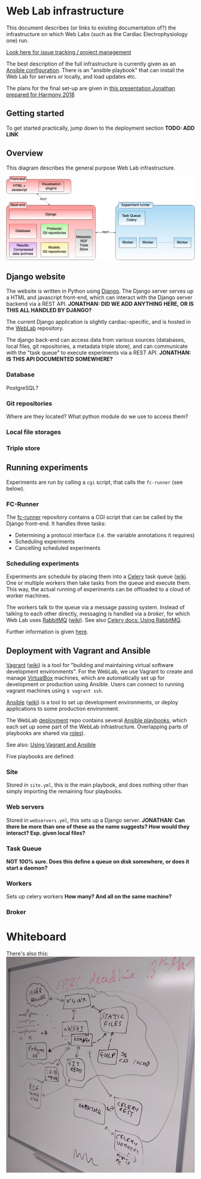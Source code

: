 # Web Lab infrastructure

This document describes (or links to existing documentation of?) the infrastructure on which Web Labs (such as the Cardiac Electrophysiology one) run.

[Look here for issue tracking / project management](https://github.com/ModellingWebLab/project_issues/issues)

The best description of the full infrastructure is currently given as an [Ansible configuration](https://github.com/ModellingWebLab/deployment). There is an "ansible playbook" that can install the Web Lab for servers or locally, and load updates etc.

The plans for the final set-up are given in [this presentation Jonathan prepared for Harmony 2018](https://github.com/ModellingWebLab/WLDocs/blob/master/doc/WL2%20technical%20detail.pdf)

## Getting started

To get started practically, jump down to the deployment section **TODO: ADD LINK**

## Overview

This diagram describes the general purpose Web Lab infrastructure.

![schematic overview](img/infra-1.png)

## Django website

The website is written in Python using [Django](https://docs.djangoproject.com/en/2.2/).
The Django server serves up a HTML and javascript front-end, which can interact with the Django server backend via a REST API.
**JONATHAN: DID WE ADD ANYTHING HERE, OR IS THIS ALL HANDLED BY DJANGO?**

The current Django application is slightly cardiac-specific, and is hosted in the [WebLab](https://github.com/ModellingWebLab/WebLab) repository.

The django back-end can access data from various sources (databases, local files, git repositories, a metadata triple store), and can communicate with the "task queue" to execute experiments via a REST API.
**JONATHAN: IS THIS API DOCUMENTED SOMEWHERE?**

### Database

PostgreSQL?

### Git repositories

Where are they located? What python module do we use to access them?

### Local file storages

### Triple store

## Running experiments

Experiments are run by calling a `cgi` script, that calls the `fc-runner` (see below).


### FC-Runner

The [fc-runner](https://github.com/ModellingWebLab/fc-runner) repository contains a CGI script that can be called by the Django front-end.
It handles three tasks:

- Determining a protocol interface (i.e. the variable annotations it requires)
- Scheduling experiments
- Cancelling scheduled experiments

### Scheduling experiments

Experiments are schedule by placing them into a [Celery](http://docs.celeryproject.org/en/latest/index.html) task queue ([wiki](https://en.wikipedia.org/wiki/Celery_(software)).
One or multiple workers then take tasks from the queue and execute them.
This way, the actual running of experiments can be offloaded to a cloud of worker machines.

The workers talk to the queue via a message passing system.
Instead of talking to each other directly, messaging is handled via a *broker*, for which Web Lab uses [RabbitMQ](https://www.rabbitmq.com/documentation.html) ([wiki](https://en.wikipedia.org/wiki/RabbitMQ)).
See also [Celery docs: Using RabbitMQ](http://docs.celeryproject.org/en/latest/getting-started/brokers/rabbitmq.html).

Further information is given [here](./infrastructure-cardiac.md).

## Deployment with Vagrant and Ansible

[Vagrant](https://www.vagrantup.com/docs/index.html) ([wiki](https://en.wikipedia.org/wiki/Vagrant_%28software%29)) is a tool for "building and maintaining virtual software development environments".
For the WebLab, we use Vagrant to create and manage [VirtualBox](https://en.wikipedia.org/wiki/VirtualBox) machines, which are automatically set up for development or production using Ansible.
Users can connect to running vagrant machines using ``$ vagrant ssh``.

[Ansible](https://docs.ansible.com/) ([wiki](https://en.wikipedia.org/wiki/Ansible_(software))) is a tool to set up development environments, or deploy applications to some production environment.

The WebLab [deployment](https://github.com/ModellingWebLab/deployment) repo contains several [Ansible playbooks](https://docs.ansible.com/ansible/latest/user_guide/playbooks_intro.html), which each set up some part of the WebLab infrastructure.
Overlapping parts of playbooks are shared via [roles](https://docs.ansible.com/ansible/latest/user_guide/playbooks_reuse_roles.html)).

See also: [Using Vagrant and Ansible](https://docs.ansible.com/ansible/latest/scenario_guides/guide_vagrant.html)

Five playbooks are defined:

### Site

Stored in `site.yml`, this is the main playbook, and does nothing other than simply importing the remaining four playbooks.

### Web servers

Stored in `webservers.yml`, this sets up a Django server.
**JONATHAN: Can there be more than one of these as the name suggests? How would they interact? Esp. given local files?**

### Task Queue

**NOT 100% sure. Does this define a queue on disk somewhere, or does it start a daemon?**

### Workers

Sets up celery workers **How many? And all on the same machine?**

### Broker

# Whiteboard

There's also this: ![this](img/infra-whiteboard.jpg)

